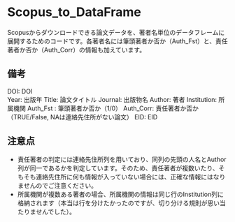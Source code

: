 # Scopus_to_DataFrame
Scopusからダウンロードできる論文データを、著者名単位のデータフレームに展開するためのコードです。各著者名には筆頭著者か否か（Auth_Fst）と、責任著者か否か（Auth_Corr）の情報も加えています。

## 備考
DOI: DOI  
Year: 出版年
Title: 論文タイトル
Journal: 出版物名
Author: 著者
Institution: 所属機関
Auth_Fst : 筆頭著者か否か（1/0）
Auth_Corr: 責任著者か否か（TRUE/False, NAは連絡先住所がない論文）
EID: EID

## 注意点
* 責任著者の判定には連絡先住所列を用いており、同列の先頭の人名とAuthor列が同一であるかを判定しています。そのため、責任著者が複数いたり、そもそも連絡先住所に何も情報が入っていない場合には、正確な情報にはなりませんのでご注意ください。
* 所属機関が複数ある著者の場合、所属機関の情報は同じ行のInstitution列に格納されます（本当は行を分けたかったのですが、切り分ける規則が思い当たりませんでした）。
